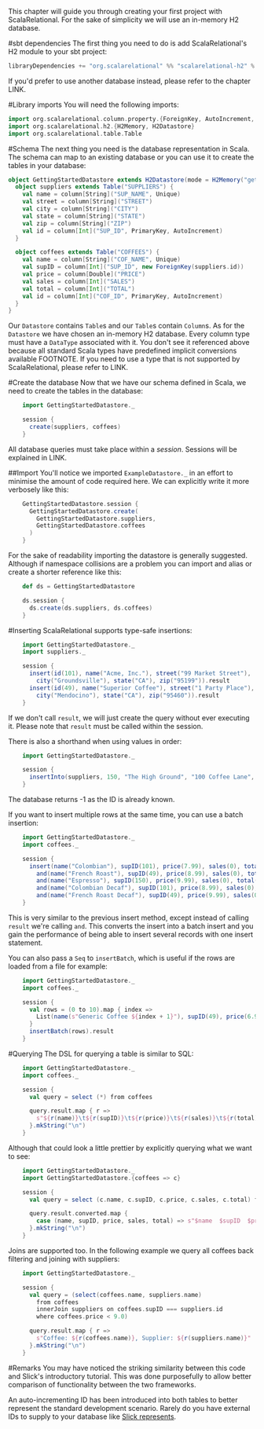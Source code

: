 
This chapter will guide you through creating your first project with ScalaRelational. For the sake of simplicity we will use an in-memory H2 database.

#sbt dependencies
The first thing you need to do is add ScalaRelational's H2 module to your sbt project:

```scala
libraryDependencies += "org.scalarelational" %% "scalarelational-h2" % "1.1.0-SNAPSHOT"
```

If you'd prefer to use another database instead, please refer to the chapter LINK.

#Library imports
You will need the following imports:

```scala
import org.scalarelational.column.property.{ForeignKey, AutoIncrement, PrimaryKey, Unique}
import org.scalarelational.h2.{H2Memory, H2Datastore}
import org.scalarelational.table.Table
```
     
    
#Schema
The next thing you need is the database representation in Scala. The schema can map to an existing database or you can use it to create the tables in your database:

```scala
object GettingStartedDatastore extends H2Datastore(mode = H2Memory("getting_started")) {
  object suppliers extends Table("SUPPLIERS") {
    val name = column[String]("SUP_NAME", Unique)
    val street = column[String]("STREET")
    val city = column[String]("CITY")
    val state = column[String]("STATE")
    val zip = column[String]("ZIP")
    val id = column[Int]("SUP_ID", PrimaryKey, AutoIncrement)
  }

  object coffees extends Table("COFFEES") {
    val name = column[String]("COF_NAME", Unique)
    val supID = column[Int]("SUP_ID", new ForeignKey(suppliers.id))
    val price = column[Double]("PRICE")
    val sales = column[Int]("SALES")
    val total = column[Int]("TOTAL")
    val id = column[Int]("COF_ID", PrimaryKey, AutoIncrement)
  }
}
```
     

Our `Datastore` contains `Table`s and our `Table`s contain `Column`s. As for the `Datastore` we have chosen an in-memory H2 database. Every column type must have a `DataType` associated with it. You don't see it referenced above because all standard Scala types have predefined implicit conversions available FOOTNOTE. If you need to use a type that is not supported by ScalaRelational, please refer to LINK.

#Create the database
Now that we have our schema defined in Scala, we need to create the tables in the database:

```scala
    import GettingStartedDatastore._

    session {
      create(suppliers, coffees)
    }
```
     

All database queries must take place within a *session*. Sessions will be explained in LINK.

##Import
You'll notice we imported `ExampleDatastore._` in an effort to minimise the amount of code required here. We can explicitly write it more verbosely like this:

```scala
    GettingStartedDatastore.session {
      GettingStartedDatastore.create(
        GettingStartedDatastore.suppliers,
        GettingStartedDatastore.coffees
      )
    }
```
     

For the sake of readability importing the datastore is generally suggested. Although if namespace collisions are a problem you can import and alias or create a shorter reference like this:

```scala
    def ds = GettingStartedDatastore

    ds.session {
      ds.create(ds.suppliers, ds.coffees)
    }
```
     

#Inserting
ScalaRelational supports type-safe insertions:

```scala
    import GettingStartedDatastore._
    import suppliers._

    session {
      insert(id(101), name("Acme, Inc."), street("99 Market Street"),
        city("Groundsville"), state("CA"), zip("95199")).result
      insert(id(49), name("Superior Coffee"), street("1 Party Place"),
        city("Mendocino"), state("CA"), zip("95460")).result
    }
```
     

If we don't call `result`, we will just create the query without ever executing it. Please note that `result` must be called within the session.

There is also a shorthand when using values in order:

```scala
    import GettingStartedDatastore._

    session {
      insertInto(suppliers, 150, "The High Ground", "100 Coffee Lane", "Meadows", "CA", "93966").result
    }
```
     

The database returns -1 as the ID is already known.

If you want to insert multiple rows at the same time, you can use a batch insertion:

```scala
    import GettingStartedDatastore._
    import coffees._

    session {
      insert(name("Colombian"), supID(101), price(7.99), sales(0), total(0)).
        and(name("French Roast"), supID(49), price(8.99), sales(0), total(0)).
        and(name("Espresso"), supID(150), price(9.99), sales(0), total(0)).
        and(name("Colombian Decaf"), supID(101), price(8.99), sales(0), total(0)).
        and(name("French Roast Decaf"), supID(49), price(9.99), sales(0), total(0)).result
    }
```
     

This is very similar to the previous insert method, except instead of calling `result` we're calling `and`. This converts the insert into a batch insert and you gain the performance of being able to insert several records with one insert statement.

You can also pass a `Seq` to `insertBatch`, which is useful if the rows are loaded from a file for example:

```scala
    import GettingStartedDatastore._
    import coffees._

    session {
      val rows = (0 to 10).map { index =>
        List(name(s"Generic Coffee ${index + 1}"), supID(49), price(6.99), sales(0), total(0))
      }
      insertBatch(rows).result
    }
```
     
    
#Querying
The DSL for querying a table is similar to SQL:

```scala
    import GettingStartedDatastore._
    import coffees._

    session {
      val query = select (*) from coffees

      query.result.map { r =>
        s"${r(name)}\t${r(supID)}\t${r(price)}\t${r(sales)}\t${r(total)}"
      }.mkString("\n")
    }
```
     

Although that could look a little prettier by explicitly querying what we want to see:

```scala
    import GettingStartedDatastore._
    import GettingStartedDatastore.{coffees => c}

    session {
      val query = select (c.name, c.supID, c.price, c.sales, c.total) from coffees

      query.result.converted.map {
        case (name, supID, price, sales, total) => s"$name  $supID  $price  $sales  $total"
      }.mkString("\n")
    }
```
     

Joins are supported too. In the following example we query all coffees back filtering and joining with suppliers:

```scala
    import GettingStartedDatastore._

    session {
      val query = (select(coffees.name, suppliers.name)
        from coffees
        innerJoin suppliers on coffees.supID === suppliers.id
        where coffees.price < 9.0)

      query.result.map { r =>
        s"Coffee: ${r(coffees.name)}, Supplier: ${r(suppliers.name)}"
      }.mkString("\n")
    }
```
     

#Remarks
You may have noticed the striking similarity between this code and Slick's introductory tutorial. This was done purposefully to allow better comparison of functionality between the two frameworks.

An auto-incrementing ID has been introduced into both tables to better represent the standard development scenario. Rarely do you have external IDs to supply to your database like [Slick represents](http://slick.typesafe.com/doc/3.0.0/gettingstarted.html#schema).